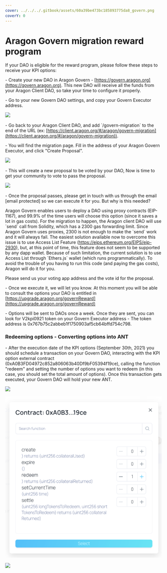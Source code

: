 ```yaml
---
cover: ../../../.gitbook/assets/60a39be473bc185893775da8_govern.png
coverY: 0
---
```


# Aragon Govern migration reward program

If your DAO is eligible for the reward program, please follow these steps to receive your KPI options:

\- Create your new DAO in Aragon Govern - [https://govern.aragon.org](https://govern.aragon.org). This new DAO will receive all the funds from your Aragon Client DAO, so take your time to configure it properly.

\- Go to your new Govern DAO settings, and copy your Govern Executor address.

![](https://d33v4339jhl8k0.cloudfront.net/docs/assets/5c98a4fe0428633d2cf3fcf7/images/60fa777664a230081ba182a3/file-xlipS6QpDv.png)

\- Go back to your Aragon Client DAO, and add \`/govern-migration\` to the end of the URL (ex: [https://client.aragon.org/#/aragon/govern-migration](https://client.aragon.org/#/aragon/govern-migration)).

\- You will find the migration page. Fill in the address of your Aragon Govern Executor, and click "Create Proposal".

![](https://d33v4339jhl8k0.cloudfront.net/docs/assets/5c98a4fe0428633d2cf3fcf7/images/6128fc9800c03d6720751cd3/file-A9SuYJnC8G.png)

\- This will create a new proposal to be voted by your DAO, Now is time to get your community to vote to pass the proposal.

![](https://d33v4339jhl8k0.cloudfront.net/docs/assets/5c98a4fe0428633d2cf3fcf7/images/6128fceff886c9486f8dccf4/file-Qkal0jxs7H.png)

\- Once the proposal passes, please get in touch with us through the email \[email protected] so we can execute it for you. But why is this needed?

Aragon Govern enables users to deploy a DAO using proxy contracts (EIP-1167), and 99.9% of the time users will choose this option (since it saves a lot in gas costs). For the migration to happen, the Aragon client DAO will use \`send\` call from Solidity, which has a 2300 gas forwarding limit. Since Aragon Govern uses proxies, 2300 is not enough to make the \`send\` work and it will always fail. The easiest solution available now to overcome this issue is to use Access List Feature (https://eips.ethereum.org/EIPS/eip-2930), but, at this point of time, this feature does not seem to be supported by any dapp wallet. Because of such limitation, the current solution is to use Access List through \`Ethers.js\` wallet (which runs programmatically). To avoid the trouble of you having to run this code (and paying the gas costs), Aragon will do it for you.

Please send us your voting app address and the vote id for the proposal.

\- Once we execute it, we will let you know. At this moment you will be able to consult the options your DAO is entitled in [https://upgrade.aragon.org/governReward](https://upgrade.aragon.org/governReward)

\- Options will be sent to DAOs once a week. Once they are sent, you can look for V2kpi0921 token on your Govern Executor address - The token address is 0x767b75c2abbeb1f1750903af5cb64bffd754c798.

### Redeeming options - Converting options into ANT <a href="#redeeming" id="redeeming"></a>

\- After the execution date of the KPI options (September 30th, 2021) you should schedule a transaction on your Govern DAO, interacting with the KPI option external contract (0xA0B3FD04972c852a806063b40Df9bF05394f19ce), calling the function "redeem" and setting the number of options you want to redeem (in this case, you should set the total amount of options). Once this transaction gets executed, your Govern DAO will hold your new ANT.

![](https://d33v4339jhl8k0.cloudfront.net/docs/assets/5c98a4fe0428633d2cf3fcf7/images/612cdce4f886c9486f8dd38e/file-bjkD5sSiIc.png)

![](../../../.gitbook/assets/file-tDzuo77jcF.png)

![](https://d33v4339jhl8k0.cloudfront.net/docs/assets/5c98a4fe0428633d2cf3fcf7/images/612cdd022b380503dfdec556/file-OePFlv0Gvz.png)
